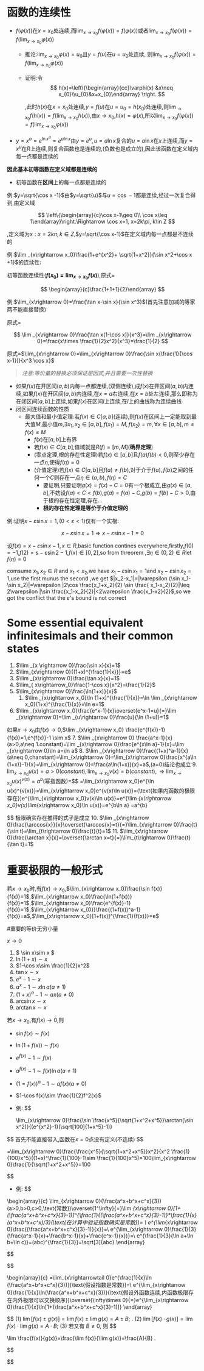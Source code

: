 # 函数的连续性

* $f(\varphi(x))$在$x=x_0$处连续,而$\lim_{x \rightarrow x_{0}}f(\varphi(x))=f(\varphi(x))$或者$\lim_{x\rightarrow x_0}f(\varphi(x))=f(\lim_{x\rightarrow x_0}\varphi(x))$
  * 推论:$\lim_{x\rightarrow x_{0}}\varphi(x)=u_{0}$且$y=f(u)$在$u=u_{0}$处连续, 则$\lim_{x\rightarrow x_{0}}f(\varphi(x))=f(\lim _{x\rightarrow x_0}\varphi(x))$
  * 证明:令 
    $$
    h(x)=\left\{\begin{array}{cc}\varphi(x) &x\neq x_{0}\\u_{0}&x=x_{0}\end{array} \right.
    $$

    ,此时$h(x)$在$x=x_{0}$处连续,$y=f(u)$在$u=u_{0}=h(x_{0})$处连续,则$\lim_{\rightarrow x_{0}}f(h(x))=f(\lim_{x\rightarrow x_{0}}h(x))$,由$x\rightarrow x_{0}$,$h(x)=\varphi (x)$,所以$\lim_{x\rightarrow x_{0}}f(\varphi (x))=f(\lim_{x\rightarrow x_0}\varphi(x))$
* $y=x^a=e^{\ln x^a}=e^{a\ln x}$由$y=e^u,u=a\ln x$复合的$u=a\ln x$在$x$上连续,而$y=x^u$在$R$上连续,则复合函数也是连续的,(负数也是成立的),因此该函数在定义域内每一点都是连续的

**因此基本初等函数在定义域都是连续的**

* 初等函数在**区间**上的每一点都是连续的

例:$y=\sqrt{\cos x -1}$由$y=\sqrt{u}$与$u=\cos -1$都是连续,经过一次复合得到,由定义域

$$
\left\{\begin{array}{c}\cos x-1\geq 0\\ \cos x\leq 1\end{array}\right.\Rightarrow \cos x=1, x=2k\pi, k\in Z
$$

,定义域为${x:x=2k\pi ,k\in Z}$,$y=\sqrt{\cos x-1}$在定义域内每一点都是不连续的

例:$\lim _{x\rightarrow x_0}\frac{1+e^{x^2}+ \sqrt{1+x^2}}{\sin x^2+\cos x +1}$的连续性:

初等函数连续性(**$f(x_0)=\lim_{x\rightarrow x_0}f(x)$**),原式=

$$
\begin{array}{c}\frac{1+1+1}{2}\end{array}
$$


例:$\lim_{x\rightarrow 0}=\frac{\tan x-\sin x}{\sin x^3}$(首先注意加减的等家两不能直接替换)

原式=

$$
\lim _{x\rightarrow 0}\frac{\tan x(1-\cos x)}{x^3}=\lim _{x\rightarrow 0}=\frac{x\times \frac{1}{2}x^2}{x^3}=\frac{1}{2}
$$


原式=$\lim_{x\rightarrow 0}=\lim_{x\rightarrow 0}\frac{\sin x(\frac{1}{\cos x-1})}{x^3 \cos x}$

> *注意:等价量的替换必须保证是因式,并且需要一次性替换*

* 如果$f(x)$在开区间$(a,b)$内每一点都连续,(双侧连续),成$f(x)$在开区间$(a,b)$内连续,如果$f(x)$在开区间$(a,b)$内连续,在$x=a$右连续,在$x=b$处左连续,那么即称为在闭区间$[a,b]$上连续,如果$f(x)$在区间$I$上连续,在$I$上的曲线称为连续曲线
* 闭区间连续函数的性质
  * 最大值和最小值定理:若$f(x)\in C[a,b]$(连续),则$f(x)$在区间上一定能取到最大值$M$,最小值$m$,$\exists x_{1},x_{2} \in [a,b],f(x_1)=M,f(x_2)=m,\forall x\in [a,b],m\leq f(x)\leq M$
    * $f(x)$在$[a,b]$上有界
    * 若$f(x)\in C[a,b]$,值域就是$R(f)=[m,M]$(**确界定理**)
    * (零点定理,根的存在性定理)若$f(x)\in [a,b]$且$f(a)f(b)<0$,则至少存在一点$\eta$,使得$f(\eta)=0$
    * (介值定理)若$f(x)\in C[a,b]$且$f(a)\neq f(b)$,对于介于$f(a),f(b)$之间的任何一个$C$则存在一点$\eta\in (a,b),f(\eta)=C$
      * 要证明,只要证明$g(x)=f(x)-C=0$有一个根成立,由$g(x)\in [a,b]$,不妨设$f(a)<C<f(b)$,$g(a)=f(a)-C$,$g(b)=f(b)-C>0$,由于根的存在性定理,存在...
      * **根的存在性定理是等价于介值定理的**

例:证明$x-\varepsilon \sin x=1,(0<\varepsilon <1)$仅有一个实根:

$$
x-\varepsilon \sin x=1 \Rightarrow x-\varepsilon \sin x-1=0
$$

设$f(x)=x-\varepsilon \sin x-1,x \in R$,basic function contines everywhere,firstly,$f(0)=-1$,$f(2)=s-\varepsilon \sin 2-1$,$f(x)\in [0,2]$,so from threorem ,$\exists \eta \in (0,2)\in R$let $f(\eta)=0$

comsume $x_1,x_2\in R$ and $x_1<x_2$,we have $x_1-\varepsilon \sin x_1=1$and $x_2-\varepsilon \sin x_2=1$,use the first munus the second ,we get $|x_2-x_1|=|\varepsilon (\sin x_1-\sin x_2)|=\varepsilon |2\cos \frac{x_1+x_2}{2} \sin \frac{ x_1-x_2}{2}|\leq 2\varepsilon |\sin \frac{x_1-x_2}{2}|<2\varepsilon \frac{x_1-x2}{2}$,so we got the conflict that the $\varepsilon$'s bound is not correct

# Some essential  equivalent infinitesimals and their common states

1. $\lim _{x \rightarrow 0}\frac{\sin x}{x}=1$
2. $\lim_{x\rightarrow 0}{(1+x)^{\frac{1}{x}}}=e$
3. $\lim _{x\rightarrow 0}\frac{\tan x}{x}=1$
4. $\lim_{ x\rightarrow_0}\frac{1-\cos x}{x^2}=\frac{1}{2}$
5. $\lim_{x\rightarrow 0}\frac{\ln(1+x)}{x}$
   1. $\lim _{x\rightarrow x_0}\ln (1+x)^{\frac{1}{x}}=\ln \lim _{x\rightarrow x_0}(1+x)^{\frac{1}{x}}=\ln e=1$
6. $\lim _{x\rightarrow x_0}\frac{e^x-1}{x}\overset{e^x-1=u}{=}\lim _{x\rightarrow 0}=\lim _{u\rightarrow 0}\frac{u}{\ln (1+u)}=1$

如果$x\rightarrow x_0$由$f(x)\rightarrow 0$,$\lim _{x\rightarrow x_0} \frac{e^{f(x)}-1}{f(x)}=1,e^{f(x)}-1 \sim x$
7. $\lim _{x\rightarrow 0} \frac{a^x-1}{x}(a>0,a\neq 1.constant)=\lim _{x\rightarrow 0}\frac{e^{x\ln a}-1}{x}=\lim _{x\rightarrow 0}\ln a=\ln a$
8. $\lim _{x\rightarrow 0}\frac{(1+x)^a-1}{x}(a\neq 0,chanstant)=\lim_{x\rightarrow 0}=\lim_{x\rightarrow 0}\frac{x^{a\ln (1+x)}-1}{x}=\lim_{x\rightarrow 0}=\frac{a\ln(1+x)}{x}=a$,(a=0)结论也成立
9. $\lim _{x\rightarrow x_0}u(x)=a>0(constant),\lim _{x\rightarrow x_0}v(x)=b(constant),\Rightarrow \lim_{x\rightarrow x_0}u(x)^{v(x)}=a^b$(幂指函数)=$$
  =\lim_{x\rightarrow x_0}e^{\ln u(x)^{v(x)}}=\lim_{x\rightarrow x_0}e^{v(x)\ln u(x)}=(\text{如果内函数的极限存在})e^{\lim_{x\rightarrow x_0}v(x)\ln u(x)}=e^{\lim _{x\rightarrow x_0}v(x)\lim_{x\rightarrow x_0}\ln u(x)}=e^{b\ln a} =a^{b}

$$
极限确实存在推得的式子是成立
10. $\lim _{x\rightarrow 0}\frac{\arccos{x}}{x}\overset{\arccos{x}=t}{=}\lim_{x\rightarrow 0}\frac{t}{\sin t}=\lim_{t\rightarrow 0}\frac{t}{t}=1$ 
11. $\lim_{x\rightarrow 0}\frac{\arctan x}{x}=\overset{\arctan x=t}{=}\lim_{t\rightarrow 0}\frac{t}{\tan t}=1$

# 重要极限的一般形式



若$x\rightarrow x_0$时,有$f(x)\rightarrow x_0$,$\lim_{x\rightarrow x_0}\frac{\sin f(x)}{f(x)}=1$,$\lim_{x\rightarrow x_0}\frac{\ln(1+f(x))}{f(x)}=1$,$\lim_{x\rightarrow x_0}\frac{e^{f(x)}-1}{f(x)}=1$,$\lim_{x\rightarrow x_{0}}\frac{(1+f(x))^a-1}{f(x)}=a$,$\lim_{x\rightarrow x_0}[1+f(x)]^{\frac{1}{f(x)}}=e$

#重要的等价无穷小量

$x\rightarrow 0$
1. $ \sin x\sim x $ 
2. $\ln (1+x)\sim  x$
3. $1-\cos x\sim \frac{1}{2}x^2$
4. $\tan x\sim x$
5. $e^x-1\sim x$
6. $a^x-1\sim x\ln a(a\neq 1)$
7. $(1+x)^{a}-1\sim ax(a\neq 0)$
8. $\arcsin x\sim x$
9. $\arctan x \sim x$

若$x\rightarrow x_0$,有$f(x)\rightarrow  0$,则
* $\sin f(x)\sim f(x)$
* $\ln(1+f(x))\sim f(x)$
* $e^{f(x)}-1\sim f(x)$
* $a^{f(x)}-1\sim f(x)\ln a(a\neq 1)$
* $(1=f(x))^a-1\sim af(x)(a\neq 0)$
* $1-\cos f(x)\sim \frac{1}{2}f^2(x)$


* 例:
$$

  \lim_{x\rightarrow 0}\frac{\sin \frac{x^5}{\sqrt{1+x^2+x^5}}\arctan(\sin x^2)}{(e^{x^2}-1)(\sqrt[100]{1+x^5}-1)}

$$
首先不能直接带入,函数在$x=0$点没有定义(不连续)
$$

  =\lim_{x\rightarrow 0}\frac{\frac{x^5}{\sqrt{1+x^2+x^5}}x^2}{x^2 \frac{1}{100}x^5}((1+x)^\frac{1}{100}-1\sim \frac{1}{100}x^5)=100\lim_{x\rightarrow 0}\frac{1}{\sqrt{1+x^2+x^5}}=100

$$
* 例:
$$

\begin{array}{c}
  \lim_{x\rightarrow 0}(\frac{a^x+b^x+c^x}{3})(a>0,b>0,c>0,\text{常数})\overset{1^\infty}{=}\lim _{x\rightarrow 0}[1+(\frac{a^x+b^x+c^x}{3}-1)]^{\frac{1}{(\frac{a^x+b^x+c^x}{3}-1)}*\frac{1}{x}(a^x+b^x+c^x)/3}(\text{在计算中验证指数确实是常数})= \\
  e^{\lim_{x\rightarrow 0}\frac{(\frac{a^x+b^x+c^x}{3}-1)}{x}}=\\
  e^{\lim_{x\rightarrow 0}\frac{1}{3}(\frac{a^x-1}{x}+\frac{b^x-1}{x}+\frac{c^x-1}{x})}=\\
  e^{\frac{1}{3}(\ln a+\ln b+\ln c)}=(abc)^{\frac{1}{3}}=\sqrt[3]{abc}
\end{array}

$$


$$

  \begin{array}{c}
  =\lim_{x\rightarrowtail 0}e^{\frac{1}{x}\ln (\frac{a^x+b^x+c^x}{3})}(\text{假设指数是常数})=\\
  e^{\lim_{x\rightarrow 0}\frac{1}{x}\ln(\frac{a^x+b^x+c^x}{3})}(\text{假设外函数连续,内函数极限存在内外极限可以交换顺序})\overset{\infty\times 0}{=}e^{\lim_{x\rightarrow 0}\frac{1}{x}\ln[1+(\frac{a^x+b^x+c^x}{3}-1)]}
  \end{array}

$$
(1) $\lim [f(x) \pm g(x)]=\lim f(x) \pm \lim g(x)=A \pm B$; .
(2) $\lim [f(x) \cdot g(x)]=\lim f(x) \cdot \lim g(x)=A \cdot B$;
(3) 若又有 $B \neq 0$, 则
$$

\lim \frac{f(x)}{g(x)}=\frac{\lim f(x)}{\lim g(x)}=\frac{A}{B} .

$$


$$

